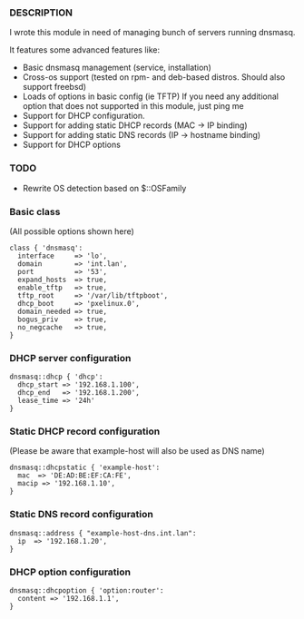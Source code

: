 ### DESCRIPTION

I wrote this module in need of managing bunch of servers running dnsmasq. 

It features some advanced features like:

* Basic dnsmasq management (service, installation)
* Cross-os support (tested on rpm- and deb-based distros. Should also support freebsd)
* Loads of options in basic config (ie TFTP) If you need any additional option that does not supported in this module, just ping me
* Support for DHCP configuration.
* Support for adding static DHCP records (MAC -> IP binding)
* Support for adding static DNS records (IP -> hostname binding)
* Support for DHCP options

### TODO

* Rewrite OS detection based on $::OSFamily

### Basic class
(All possible options shown here)

```puppet
class { 'dnsmasq':
  interface     => 'lo',
  domain        => 'int.lan',
  port          => '53',
  expand_hosts  => true,
  enable_tftp   => true,
  tftp_root     => '/var/lib/tftpboot',
  dhcp_boot     => 'pxelinux.0',
  domain_needed => true,
  bogus_priv    => true,
  no_negcache   => true,
}
```

### DHCP server configuration

```puppet
dnsmasq::dhcp { 'dhcp': 
  dhcp_start => '192.168.1.100',
  dhcp_end   => '192.168.1.200',
  lease_time => '24h'
}
```

### Static DHCP record configuration
(Please be aware that example-host will also be used as DNS name)

```puppet
dnsmasq::dhcpstatic { 'example-host':
  mac  => 'DE:AD:BE:EF:CA:FE',
  macip => '192.168.1.10',
}
```
### Static DNS record configuration

```puppet
dnsmasq::address { "example-host-dns.int.lan":
  ip  => '192.168.1.20',
}
```

### DHCP option configuration 

```puppet
dnsmasq::dhcpoption { 'option:router':
  content => '192.168.1.1',
}
```
